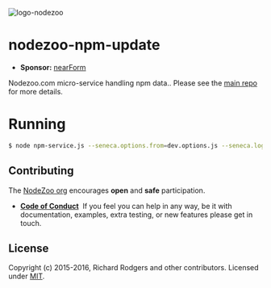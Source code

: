![logo-nodezoo][Logo]

# nodezoo-npm-update

- __Sponsor:__ [nearForm][]

Nodezoo.com micro-service handling npm data.. Please see the [main repo][] for more details.

# Running

```sh
$ node npm-service.js --seneca.options.from=dev.options.js --seneca.log.all
```

## Contributing
The [NodeZoo org][] encourages __open__ and __safe__ participation.
​
- __[Code of Conduct][CoC]__
​
If you feel you can help in any way, be it with documentation, examples, extra testing, or new
features please get in touch.
​


## License
Copyright (c) 2015-2016, Richard Rodgers and other contributors.
Licensed under [MIT][].

[main repo]: https://github.com/nodezoo/nodezoo-org
[MIT]: ./LICENSE
[CoC]: https://github.com/nodezoo/nodezoo-org/blob/master/CoC.md
[nearForm]: http://www.nearform.com/
[NodeZoo org]: https://github.com/nodezoo
[Logo]: https://github.com/nodezoo/nodezoo-org/blob/master/assets/logo-nodezoo.png
